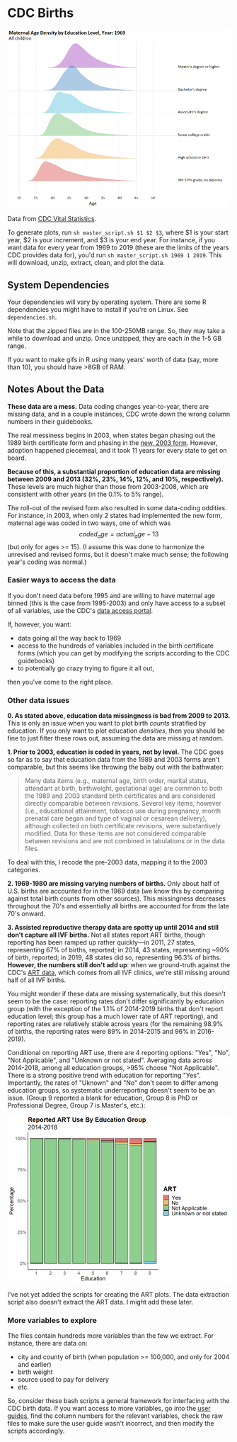 # CDC Births


![Maternal Age Density by Education Group and Year](/images/1969_2019_fives_all.gif)

Data from [CDC Vital Statistics](https://www.cdc.gov/nchs/data_access/vitalstatsonline.htm).

To generate plots, run `sh master_script.sh $1 $2 $3`, where $1 is your start year, $2 is your increment, and $3 is your end year. For instance, if you want data for every year from 1969 to 2019 (these are the limits of the years CDC provides data for), you'd run `sh master_script.sh 1969 1 2019`. This will download, unzip, extract, clean, and plot the data.

## System Dependencies
Your dependencies will vary by operating system. There are some R dependencies you might have to install if you're on Linux. See `dependencies.sh`.

Note that the zipped files are in the 100-250MB range. So, they may take a while to download and unzip. Once unzipped, they are each in the 1-5 GB range. 

If you want to make gifs in R using many years' worth of data (say, more than 10), you should have >8GB of RAM. 

## Notes About the Data
**These data are a mess.** Data coding changes year-to-year, there are missing data, and in a couple instances, CDC wrote down the wrong column numbers in their guidebooks.

The real messiness begins in 2003, when states began phasing out the 1989 birth certificate form and phasing in the [new, 2003 form](https://www.cdc.gov/nchs/nvss/revisions-of-the-us-standard-certificates-and-reports.htm). However, adoption happened piecemeal, and it took 11 years for every state to get on board. 

**Because of this, a substantial proportion of education data are missing between 2009 and 2013 (32%, 23%, 14%, 12%, and 10%, respectively).** These levels are much higher than those from 2003-2008, which are consistent with other years (in the 0.1% to 5% range).

The roll-out of the revised form also resulted in some data-coding oddities. For instance, in 2003, when only 2 states had implemented the new form, maternal age was coded in two ways, one of which was $$coded_age = actual_age - 13$$ (but only for ages >= 15). (I assume this was done to harmonize the unrevised and revised forms, but it doesn't make much sense; the following year's coding was normal.)

### Easier ways to access the data
If you don't need data before 1995 and are willing to have maternal age binned (this is the case from 1995-2003) and only have access to a subset of all variables, use the CDC's [data access portal](https://www.cdc.gov/nchs/data_access/vitalstatsonline.htm). 

If, however, you want:
- data going all the way back to 1969
- access to the hundreds of variables included in the birth certificate forms (which you can get by modifying the scripts according to the CDC guidebooks)
- to potentially go crazy trying to figure it all out, 

then you've come to the right place.

### Other data issues

**0. As stated above, education data missingness is bad from 2009 to 2013.** This is only an issue when you want to plot birth _counts_ stratified by education. If you only want to plot education _densities_, then you should be fine to just filter these rows out, assuming the data are missing at random. 

**1. Prior to 2003, education is coded in years, not by level.** The CDC goes so far as to say that education data from the 1989 and 2003 forms aren't comparable, but this seems like throwing the baby out with the bathwater: 

> Many data items (e.g., maternal age, birth order, marital status, attendant at birth, birthweight, gestational age) are common to both the 1989 and 2003 standard birth certificates and are considered directly comparable between revisions. Several key items, however (i.e., educational attainment, tobacco use during pregnancy, month prenatal care began and type of vaginal or cesarean delivery), although collected on both certificate revisions, were substantively modified. Data for these items are not considered comparable between revisions and are not combined in tabulations or in the data files.

To deal with this, I recode the pre-2003 data, mapping it to the 2003 categories.

**2. 1969-1980 are missing varying numbers of births.** Only about half of U.S. births are accounted for in the 1969 data (we know this by comparing against total birth counts from other sources). This missingness decreases throughout the 70's and essentially all births are accounted for from the late 70's onward.

**3. Assisted reproductive therapy data are spotty up until 2014 and still don't capture all IVF births.** Not all states report ART births, though reporting has been ramped up rather quickly—in 2011, 27 states, representing 67% of births, reported; in 2014, 43 states, representing ~90% of birth, reported; in 2019, 48 states did so, representing 96.3% of births. **However, the numbers still don't add up**: when we ground-truth against the CDC's [ART data](https://www.cdc.gov/art/artdata/index.html), which comes from all IVF clinics, we're still missing around half of all IVF births.

You might wonder if these data are missing systematically, but this doesn't seem to be the case: reporting rates don't differ significantly by education group (with the exception of the 1.1% of 2014-2019 births that don't report education level; this group has a much lower rate of ART reporting), and reporting rates are relatively stable across years (for the remaining 98.9% of births, the reporting rates were 89% in 2014-2015 and 96% in 2016-2019). 

Conditional on reporting ART use, there are 4 reporting options: "Yes", "No", "Not Applicable", and "Unknown or not stated". Averaging data across 2014-2018, among all education groups, >95% choose "Not Applicable". There is a strong positive trend with education for reporting "Yes". Importantly, the rates of "Uknown" and "No" don't seem to differ among education groups, so systematic underreporting doesn't seem to be an issue. (Group 9 reported a blank for education, Group 8 is PhD or Professional Degree, Group 7 is Master's, etc.):

![ART Reported Use by Education Group](ART_EDU.png)

I've not yet added the scripts for creating the ART plots. The data extraction script also doesn't extract the ART data. I might add these later.

### More variables to explore

The files contain hundreds more variables than the few we extract. For instance, there are data on:

- city and county of birth (when population >= 100,000, and only for 2004 and earlier)
- birth weight
- source used to pay for delivery
- etc.

So, consider these bash scripts a general framework for interfacing with the CDC birth data. If you want access to more variables, go into the [user guides](https://www.cdc.gov/nchs/data_access/vitalstatsonline.htm), find the column numbers for the relevant variables, check the raw files to make sure the user guide wasn't incorrect, and then modify the scripts accordingly.

